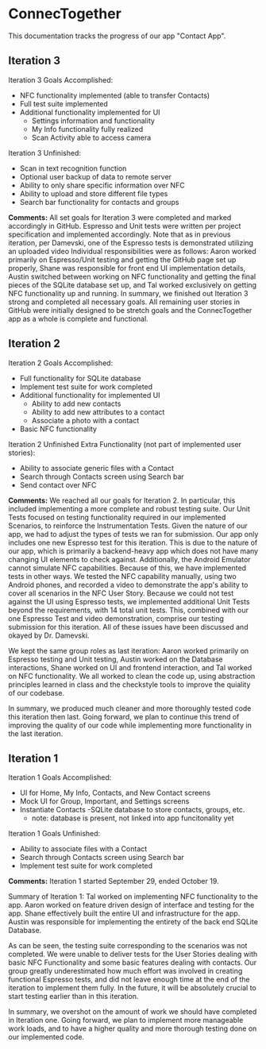 # ConnecTogether

This documentation tracks the progress of our app "Contact App".


## Iteration 3
Iteration 3 Goals Accomplished:
- NFC functionality implemented (able to transfer Contacts)
- Full test suite implemented
- Additional functionality implemented for UI
  - Settings information and functionality
  - My Info functionality fully realized
  - Scan Activity able to access camera
  
Iteration 3 Unfinished:
- Scan in text recognition function
- Optional user backup of data to remote server
- Ability to only share specific information over NFC
- Ability to upload and store different file types
- Search bar functionality for contacts and groups

**Comments:**
All set goals for Iteration 3 were completed and marked accordingly in GitHub. Espresso and Unit tests were written per project specification and implemented accordingly. Note that as in previous iteration, per Damevski, one of the Espresso tests is demonstrated utilizing an uploaded video
Individual responsibilities were as follows: Aaron worked primarily on Espresso/Unit testing and getting the GitHub page set up properly, Shane was responsible for front end UI implementation details, Austin switched between working on NFC functionality and getting the final pieces of the SQLite database set up, and Tal worked exclusively on getting NFC functionality up and running. 
In summary, we finished out Iteration 3 strong and completed all necessary goals. All remaining user stories in GitHub were initially designed to be stretch goals and the ConnecTogether app as a whole is complete and functional. 

## Iteration 2
Iteration 2 Goals Accomplished:
- Full functionality for SQLite database
- Implement test suite for work completed
- Additional functionality for implemented UI
  - Ability to add new contacts
  - Ability to add new attributes to a contact
  - Associate a photo with a contact
- Basic NFC functionality

Iteration 2 Unfinished Extra Functionality (not part of implemented user stories):
- Ability to associate generic files with a Contact
- Search through Contacts screen using Search bar
- Send contact over NFC

**Comments:**
We reached all our goals for Iteration 2. In particular, this included implementing a more complete and robust testing suite. Our Unit Tests focused on testing functionality required in our implemented Scenarios, to reinforce the Instrumentation Tests. Given the nature of our app, we had to adjust the types of tests we ran for submission.
Our app only includes one new Espresso test for this iteration. This is due to the nature of our app, which is primarily a backend-heavy app which does not have many changing UI elements to check against. Additionally, the Android Emulator cannot simulate NFC capabilities. Because of this, we have implemented tests in other ways. We tested the NFC capability manually, using two Android phones, and recorded a video to demonstrate the app's ability to cover all scenarios in the NFC User Story.
Because we could not test against the UI using Espresso tests, we implemented additional Unit Tests beyond the requirements, with 14 total unit tests. This, combined with our one Espresso Test and video demonstration, comprise our testing submission for this iteration. All of these issues have been discussed and okayed by Dr. Damevski. 

We kept the same group roles as last iteration: Aaron worked primarily on Espresso testing and Unit testing, Austin worked on the Database interactions, Shane worked on UI and frontend interaction, and Tal worked on NFC functionality. We all worked to clean the code up, using abstraction principles learned in class and the checkstyle tools to improve the quiality of our codebase.

In summary, we produced much cleaner and more thoroughly tested code this iteration then last. Going forward, we plan to continue this trend of improving the quality of our code while implementing more functionality in the last iteration.

## Iteration 1
Iteration 1 Goals Accomplished:
- UI for Home, My Info, Contacts, and New Contact screens
- Mock UI for Group, Important, and Settings screens
- Instantiate Contacts
-SQLite database to store contacts, groups, etc.
  - note: database is present, not linked into app funcitonality yet

Iteration 1 Goals Unfinished:
- Ability to associate files with a Contact
- Search through Contacts screen using Search bar
- Implement test suite for work completed

**Comments:**
Iteration 1 started September 29, ended October 19.

Summary of Iteration 1: 
Tal worked on implementing NFC functionality to the app. Aaron worked on feature driven design of interface and testing for the app. Shane effectively built the entire UI and infrastructure for the app. Austin was responsible for implementing the entirety of the back end SQLite Database.

As can be seen, the testing suite corresponding to the scenarios was not completed. We were unable to deliver tests for the User Stories dealing with basic NFC Functionality and some basic features dealing with contacts. Our group greatly underestimated how much effort was involved in creating functional Espresso tests, and did not leave enough time at the end of the iteration to implement them fully. In the future, it will be absolutely crucial to start testing earlier than in this iteration. 

In summary, we overshot on the amount of work we should have completed in Iteration one. Going forward, we plan to implement more manageable work loads, and to have a higher quality and more thorough testing done on our implemented code.
